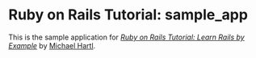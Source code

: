 # Ruby on Rails Tutorial: sample_app

This is the sample application for
[*Ruby on Rails Tutorial: Learn Rails by Example*](http://railstutorial.org/)
by [Michael Hartl](http://michaelhartl.com/).
